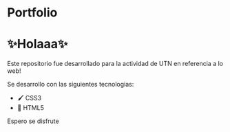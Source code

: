 # Portfolio
<h1>✨Holaaa✨</h1>

<p>Este repositorio fue desarrollado para la actividad de UTN en referencia a lo web!</p>
<p>Se desarrollo con las siguientes tecnologias:</p>
<ul>
<li>🖌️ CSS3</li>
<li>📄 HTML5</li>
</ul>

<p>Espero se disfrute</p>
